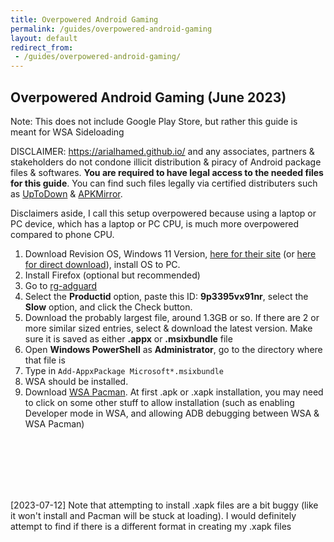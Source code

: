 ```yaml
---
title: Overpowered Android Gaming
permalink: /guides/overpowered-android-gaming
layout: default
redirect_from:
 - /guides/overpowered-android-gaming/
---
```


## Overpowered Android Gaming (June 2023)

Note: This does not include Google Play Store, but rather this guide is meant for WSA Sideloading

DISCLAIMER: <a href="https://arialhamed.github.io/">https://arialhamed.github.io/</a> and any associates, partners & stakeholders do not condone illicit distribution & piracy of Android package files & softwares. **You are required to have legal access to the needed files for this guide**. You can find such files legally via certified distributers such as <a href="https://en.uptodown.com/android" target="_blank">UpToDown</a> & <a href="https://www.apkmirror.com/" target="_blank">APKMirror</a>.

Disclaimers aside, I call this setup overpowered because using a laptop or PC device, which has a laptop or PC CPU, is much more overpowered compared to phone CPU.

1. Download Revision OS, Windows 11 Version, <a href="https://revi.cc/revios/download" target="_blank">here for their site</a> (or <a href="https://pixeldrain.com/u/u3sLzCSn" target="_blank">here for direct download</a>), install OS to PC.
1. Install Firefox (optional but recommended)
1. Go to <a href="https://store.rg-adguard.net/" target="_blank">rg-adguard</a>
1. Select the **Productid** option, paste this ID: **9p3395vx91nr**, select the **Slow** option, and click the Check button.
1. Download the probably largest file, around 1.3GB or so. If there are 2 or more similar sized entries, select & download the latest version. Make sure it is saved as either **.appx** or **.msixbundle** file
1. Open **Windows PowerShell** as **Administrator**, go to the directory where that file is
1. Type in `Add-AppxPackage Microsoft*.msixbundle`
1. WSA should be installed. 
1. Download <a href="https://github.com/alesimula/wsa_pacman" target="_blank">WSA Pacman</a>. At first .apk or .xapk installation, you may need to click on some other stuff to allow installation (such as enabling Developer mode in WSA, and allowing ADB debugging between WSA & WSA Pacman)

<br><br><br><br><br>

[2023-07-12] Note that attempting to install .xapk files are a bit buggy (like it won't install and Pacman will be stuck at loading). I would definitely attempt to find if there is a different format in creating my .xapk files 




